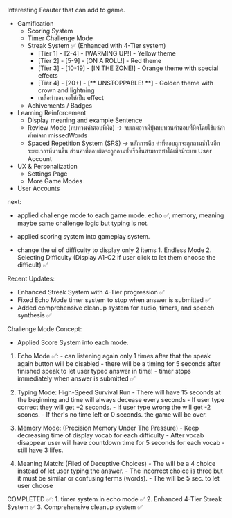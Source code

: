Interesting Feauter that can add to game.
- Gamification
    - Scoring System
    - Timer Challenge Mode
    - Streak System ✅ (Enhanced with 4-Tier system)
        - [Tier 1] - [2-4] - [WARMING UP!] - Yellow theme
        - [Tier 2] - [5-9] - [ON A ROLL!] - Red theme  
        - [Tier 3] - [10-19] - [IN THE ZONE!] - Orange theme with special effects
        - [Tier 4] - [20+] - [** UNSTOPPABLE! **] - Golden theme with crown and lightning
        - เหลือทำขอบจอให้เป็น effect
    - Achivements / Badges
- Learning Reinforcement
    - Display meaning and example Sentence
    - Review Mode (ทบทวนคำตอบที่ผิด) -> จบเกมอาจมีปุ่มทบทวนคำตอบที่ผิดโดยใช้แค่คำศัพท์จาก missedWords
    - Spaced Repetition System (SRS) -> หลักการคือ คำที่ตอบถูกจะถูกถามซ้ำในอีกระยะเวลาที่นานขึ้น ส่วนคำที่ตอบผิดจะถูกถามซ้ำเร็วขึ้นสามารถทำได้เมื่อมีระบบ User Account
- UX & Personalization
    - Settings Page
    - More Game Modes
- User Accounts


next: 
- applied challenge mode to each game mode. echo ✅, memory, meaning maybe same challenge logic but typing is not.
- applied scoring system into gameplay system.

- change the ui of difficulty to display only 2 items 1. Endless Mode 2. Selecting Difficulty (Display A1-C2 if user click to let them choose the difficult) ✅

Recent Updates:
- Enhanced Streak System with 4-Tier progression ✅
- Fixed Echo Mode timer system to stop when answer is submitted ✅
- Added comprehensive cleanup system for audio, timers, and speech synthesis ✅

Challenge Mode Concept:
- Applied Score System into each mode.
1. Echo Mode ✅: - can listening again only 1 times after that the speak again button will be disabled
                - there will be a timing for 5 seconds after finished speak to let user typed answer in time!
                - timer stops immediately when answer is submitted ✅

2. Typing Mode: High-Speed Survival Run
                - There will have 15 seconds at the beginning and time will always decease every seconds
                - If user type correct they will get +2 seconds.
                - If user type wrong the will get -2 seoncs.
                - If ther's no time left or 0 seconds. the game will be over.

3. Memory Mode: (Precision Memory Under The Pressure)
                - Keep decreasing time of display vocab for each difficulty
                - After vocab disappear user will have countdown time for 5 seconds for each vocab
                - still have 3 lifes.

4. Meaning Match: (Filed of Deceptive Choices)
                - The will be a 4 choice instead of let user typing the answer.
                - The incorrect choice is three but it must be similar or confusing terms (words).
                - The will be 5 sec. to let user choose




COMPLETED ✅:
    1. timer system in echo mode ✅
    2. Enhanced 4-Tier Streak System ✅
    3. Comprehensive cleanup system ✅ 